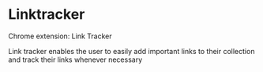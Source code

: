 # Linktracker
Chrome extension: Link Tracker

Link tracker enables the user to easily add important links to their collection and track their links whenever necessary

